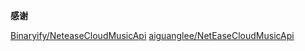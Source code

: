**感谢**

[Binaryify/NeteaseCloudMusicApi](https://github.com/Binaryify/NeteaseCloudMusicApi)
[aiguanglee/NetEaseCloudMusicApi](https://github.com/aiguanglee/NetEaseCloudMusicApi)